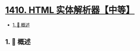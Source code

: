 # [1410. HTML 实体解析器【中等】](https://github.com/tnotesjs/TNotes.leetcode/tree/main/notes/1410.%20HTML%20%E5%AE%9E%E4%BD%93%E8%A7%A3%E6%9E%90%E5%99%A8%E3%80%90%E4%B8%AD%E7%AD%89%E3%80%91)

<!-- region:toc -->

- [1. 📝 概述](#1--概述)

<!-- endregion:toc -->

## 1. 📝 概述
